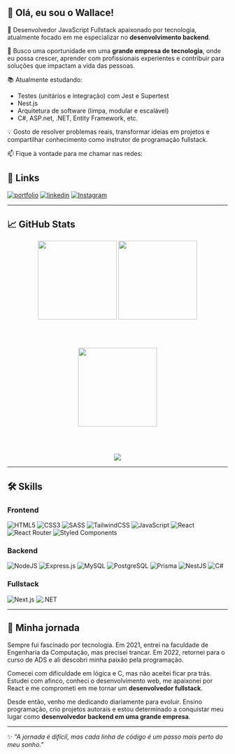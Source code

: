 ## 👋 Olá, eu sou o Wallace!

🧠 Desenvolvedor JavaScript Fullstack apaixonado por tecnologia, atualmente focado em me especializar no **desenvolvimento backend**.

🚀 Busco uma oportunidade em uma **grande empresa de tecnologia**, onde eu possa crescer, aprender com profissionais experientes e contribuir para soluções que impactam a vida das pessoas.

📚 Atualmente estudando:
- Testes (unitários e integração) com Jest e Supertest
- Nest.js
- Arquitetura de software (limpa, modular e escalável)
- C#, ASP.net, .NET, Entity Framework, etc.

💡 Gosto de resolver problemas reais, transformar ideias em projetos e compartilhar conhecimento como instrutor de programação fullstack.

📫 Fique à vontade para me chamar nas redes:

## 🔗 Links
[![portfolio](https://img.shields.io/badge/my_portfolio-000?style=for-the-badge&logo=ko-fi&logoColor=white)](https://wallacevieira.dev/)
[![linkedin](https://img.shields.io/badge/linkedin-0A66C2?style=for-the-badge&logo=linkedin&logoColor=white)](https://www.linkedin.com/in/wallace-dev/)
[![Instagram](https://img.shields.io/badge/Instagram-%23E4405F.svg?style=for-the-badge&logo=Instagram&logoColor=white)](https://www.instagram.com/wallace027dev/)

---

## 📈 GitHub Stats

<div align="center">
  <!-- Stats + Top Languages lado a lado -->
  <img src="https://github-readme-stats.vercel.app/api?username=wallace027dev&show_icons=true&theme=tokyonight&include_all_commits=true&count_private=true" height="180em" />
  <img src="https://github-readme-stats.vercel.app/api/top-langs/?username=wallace027dev&layout=compact&langs_count=8&theme=tokyonight" height="180em" />
  
  <br><br>
  
  <!-- Streak separado abaixo -->
  <img src="https://github-readme-streak-stats.herokuapp.com?user=wallace027dev&theme=tokyonight" height="180em" />
  
  <br><br>
  
  <!-- Trophies (linha inteira) -->
  <img src="https://github-profile-trophy.vercel.app/?username=wallace027dev&theme=tokyonight&margin-w=15&no-bg=true" />
</div>

---

## 🛠 Skills

### Frontend
![HTML5](https://img.shields.io/badge/html5-%23E34F26.svg?style=for-the-badge&logo=html5&logoColor=white)
![CSS3](https://img.shields.io/badge/css3-%231572B6.svg?style=for-the-badge&logo=css3&logoColor=white)
![SASS](https://img.shields.io/badge/SASS-hotpink.svg?style=for-the-badge&logo=SASS&logoColor=white)
![TailwindCSS](https://img.shields.io/badge/tailwindcss-%2338B2AC.svg?style=for-the-badge&logo=tailwind-css&logoColor=white)
![JavaScript](https://img.shields.io/badge/javascript-%23323330.svg?style=for-the-badge&logo=javascript&logoColor=%23F7DF1E)
![React](https://img.shields.io/badge/react-%2320232a.svg?style=for-the-badge&logo=react&logoColor=%2361DAFB)
![React Router](https://img.shields.io/badge/React_Router-CA4245?style=for-the-badge&logo=react-router&logoColor=white)
![Styled Components](https://img.shields.io/badge/styled--components-DB7093?style=for-the-badge&logo=styled-components&logoColor=white)

### Backend
![NodeJS](https://img.shields.io/badge/node.js-6DA55F?style=for-the-badge&logo=node.js&logoColor=white)
![Express.js](https://img.shields.io/badge/express.js-%23404d59.svg?style=for-the-badge&logo=express&logoColor=%2361DAFB)
![MySQL](https://img.shields.io/badge/mysql-%2300f.svg?style=for-the-badge&logo=mysql&logoColor=white)
![PostgreSQL](https://img.shields.io/badge/postgresql-316192.svg?style=for-the-badge&logo=postgresql&logoColor=white)
![Prisma](https://img.shields.io/badge/prisma-3982CE?style=for-the-badge&logo=prisma&logoColor=white)
![NestJS](https://img.shields.io/badge/nestjs-E0234E.svg?style=for-the-badge&logo=nestjs&logoColor=white) 
![C#](https://img.shields.io/badge/C%23-239120.svg?style=for-the-badge&logo=c-sharp&logoColor=white) 

### Fullstack
![Next.js](https://img.shields.io/badge/Next.js-000000?style=for-the-badge&logo=next.js&logoColor=white) 
![.NET](https://img.shields.io/badge/.NET-512BD4.svg?style=for-the-badge&logo=dotnet&logoColor=white) 

---

## 🧭 Minha jornada

Sempre fui fascinado por tecnologia. Em 2021, entrei na faculdade de Engenharia da Computação, mas precisei trancar. Em 2022, retornei para o curso de ADS e ali descobri minha paixão pela programação.

Comecei com dificuldade em lógica e C, mas não aceitei ficar pra trás. Estudei com afinco, conheci o desenvolvimento web, me apaixonei por React e me comprometi em me tornar um **desenvolvedor fullstack**.

Desde então, venho me dedicando diariamente para evoluir. Ensino programação, crio projetos autorais e estou determinado a conquistar meu lugar como **desenvolvedor backend em uma grande empresa**.

---

✨ *"A jornada é difícil, mas cada linha de código é um passo mais perto do meu sonho."*
